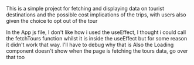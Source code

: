This is a simple project for fetching and displaying data on tourist destinations and the possible cost implications of the trips, with users also given the choice to opt out of the tour

In the App js file, I don't like how i used the useEffect, I thought i could call the fetchTours function whilst it is inside the useEffect but for some reason it didn't work that way. I'll have to debug why that is 
Also the Loading component doesn't show when the page is fetching the tours data, go over that too

